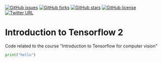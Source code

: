 [![GitHub issues](https://img.shields.io/github/issues/sniper0110/IntroductionToTensorflow2)](https://github.com/sniper0110/IntroductionToTensorflow2/issues) [![GitHub forks](https://img.shields.io/github/forks/sniper0110/IntroductionToTensorflow2)](https://github.com/sniper0110/IntroductionToTensorflow2/network) [![GitHub stars](https://img.shields.io/github/stars/sniper0110/IntroductionToTensorflow2)](https://github.com/sniper0110/IntroductionToTensorflow2/stargazers) [![GitHub license](https://img.shields.io/github/license/sniper0110/IntroductionToTensorflow2)](https://github.com/sniper0110/IntroductionToTensorflow2/blob/master/LICENSE) 
[![Twitter URL](https://img.shields.io/twitter/url?style=social&url=https%3A%2F%2Ftwitter.com%2FNourIslamMo)](https://twitter.com/NourIslamMo)

# Introduction to Tensorflow 2
Code related to the course "Introduction to Tensorflow for computer vision"


```python
print("hello")
```

